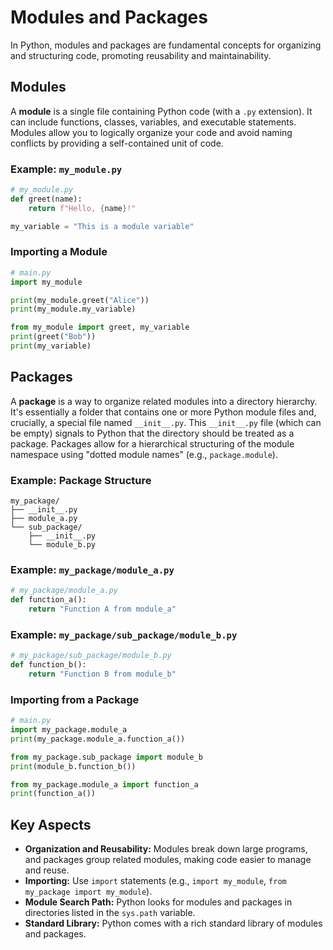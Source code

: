 # Modules and Packages

In Python, modules and packages are fundamental concepts for organizing and structuring code, promoting reusability and maintainability.

## Modules

A **module** is a single file containing Python code (with a `.py` extension). It can include functions, classes, variables, and executable statements. Modules allow you to logically organize your code and avoid naming conflicts by providing a self-contained unit of code.

### Example: `my_module.py`

```python
# my_module.py
def greet(name):
    return f"Hello, {name}!"

my_variable = "This is a module variable"
```

### Importing a Module

```python
# main.py
import my_module

print(my_module.greet("Alice"))
print(my_module.my_variable)

from my_module import greet, my_variable
print(greet("Bob"))
print(my_variable)
```

## Packages

A **package** is a way to organize related modules into a directory hierarchy. It's essentially a folder that contains one or more Python module files and, crucially, a special file named `__init__.py`. This `__init__.py` file (which can be empty) signals to Python that the directory should be treated as a package. Packages allow for a hierarchical structuring of the module namespace using "dotted module names" (e.g., `package.module`).

### Example: Package Structure

```
my_package/
├── __init__.py
├── module_a.py
└── sub_package/
    ├── __init__.py
    └── module_b.py
```

### Example: `my_package/module_a.py`

```python
# my_package/module_a.py
def function_a():
    return "Function A from module_a"
```

### Example: `my_package/sub_package/module_b.py`

```python
# my_package/sub_package/module_b.py
def function_b():
    return "Function B from module_b"
```

### Importing from a Package

```python
# main.py
import my_package.module_a
print(my_package.module_a.function_a())

from my_package.sub_package import module_b
print(module_b.function_b())

from my_package.module_a import function_a
print(function_a())
```

## Key Aspects

*   **Organization and Reusability:** Modules break down large programs, and packages group related modules, making code easier to manage and reuse.
*   **Importing:** Use `import` statements (e.g., `import my_module`, `from my_package import my_module`).
*   **Module Search Path:** Python looks for modules and packages in directories listed in the `sys.path` variable.
*   **Standard Library:** Python comes with a rich standard library of modules and packages.